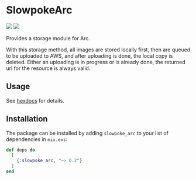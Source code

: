 # SlowpokeArc

![](https://github.com/Elonsoft/slowpoke_arc/workflows/mix%20test/badge.svg)
![](https://github.com/Elonsoft/slowpoke_arc/workflows/mix%20format/badge.svg)

Provides a storage module for Arc.

With this storage method, all images are stored locally first,
then are queued to be uploaded to AWS, and after uploading is
done, the local copy is deleted. Either an uploading is in progress
or is already done, the returned url for the resource is always
valid.

## Usage

See [hexdocs](https://hexdocs.pm/slowpoke_arc) for details.

## Installation

The package can be installed by adding `slowpoke_arc` to your list of
dependencies in `mix.exs`:

```elixir
def deps do
  [
    {:slowpoke_arc, "~> 0.2"}
  ]
end
```
